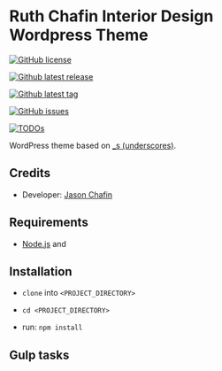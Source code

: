 # Ruth Chafin Interior Design Wordpress Theme #

[![GitHub license](https://badgen.net/github/license/Herm71/rcid-underscores?icon=github&&color=purple)](https://github.com/Herm71/rcid-underscores)

[![Github latest release](https://badgen.net/github/release/Herm71/rcid-underscores?icon=github)](https://github.com/Herm71/rcid-underscores)

[![Github latest tag](https://badgen.net/github/tag/Herm71/rcid-underscores?icon=github&&color=orange)](https://github.com/Herm71/rcid-underscores)

[![GitHub issues](https://badgen.net/github/open-issues/Herm71/rcid-underscores?icon=github)](https://github.com/Herm71/rcid-underscores)

[![TODOs](https://img.shields.io/endpoint?url=https://todos.tickgit.com/badge?repo=github.com/Herm71/rcid-underscores)](https://todos.tickgit.com/browse?repo=github.com/Herm71/rcid-underscores)

WordPress theme based on [_s (underscores)](https://underscores.me/).

## Credits ##

- Developer: [Jason Chafin](https://github.com/Herm71)

## Requirements ##

- [Node.js](https://nodejs.org/en/) and

## Installation ##

- `clone` into `<PROJECT_DIRECTORY>`

- `cd <PROJECT_DIRECTORY>`

- run: `npm install`

## Gulp tasks ###
